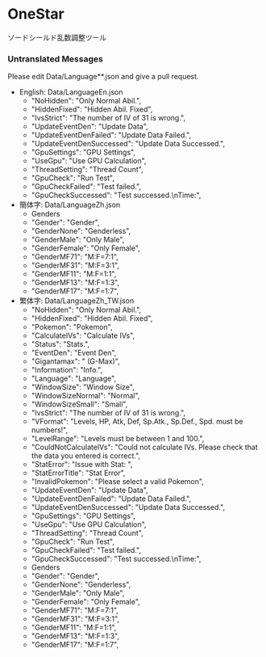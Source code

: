 # OneStar
ソードシールド乱数調整ツール

### Untranslated Messages
Please edit Data/Language**.json and give a pull request.
* English: Data/LanguageEn.json
  * "NoHidden": "Only Normal Abil.",
  * "HiddenFixed": "Hidden Abil. Fixed",
  * "IvsStrict": "The number of IV of 31 is wrong.",
  * "UpdateEventDen": "Update Data",
  * "UpdateEventDenFailed": "Update Data Failed.",
  * "UpdateEventDenSuccessed": "Update Data Successed.",
  * "GpuSettings": "GPU Settings",
  * "UseGpu": "Use GPU Calculation",
  * "ThreadSetting": "Thread Count",
  * "GpuCheck": "Run Test",
  * "GpuCheckFailed": "Test failed.",
  * "GpuCheckSuccessed": "Test successed.\nTime:",
* 簡体字: Data/LanguageZh.json
  * Genders
  * "Gender": "Gender",
  * "GenderNone": "Genderless",
  * "GenderMale": "Only Male",
  * "GenderFemale": "Only Female",
  * "GenderMF71": "M:F=7:1",
  * "GenderMF31": "M:F=3:1",
  * "GenderMF11": "M:F=1:1",
  * "GenderMF13": "M:F=1:3",
  * "GenderMF17": "M:F=1:7",
* 繁体字: Data/LanguageZh_TW.json
  * "NoHidden": "Only Normal Abil.",
  * "HiddenFixed": "Hidden Abil. Fixed",
  * "Pokemon": "Pokemon",
  * "CalculateIVs": "Calculate IVs",
  * "Status": "Stats.",
  * "EventDen": "Event Den",
  * "Gigantamax": " (G-Max)",
  * "Information": "Info.",
  * "Language": "Language",
  * "WindowSize": "Window Size",
  * "WindowSizeNormal": "Normal",
  * "WindowSizeSmall": "Small",
  * "IvsStrict": "The number of IV of 31 is wrong.",
  * "VFormat": "Levels, HP, Atk, Def, Sp.Atk., Sp.Def., Spd. must be numbers!",
  * "LevelRange": "Levels must be between 1 and 100.",
  * "CouldNotCalculateIVs": "Could not calculate IVs. Please check that the data you entered is correct.",
  * "StatError": "Issue with Stat: ",
  * "StatErrorTitle": "Stat Error",
  * "InvalidPokemon": "Please select a valid Pokemon",
  * "UpdateEventDen": "Update Data",
  * "UpdateEventDenFailed": "Update Data Failed.",
  * "UpdateEventDenSuccessed": "Update Data Successed.",
  * "GpuSettings": "GPU Settings",
  * "UseGpu": "Use GPU Calculation",
  * "ThreadSetting": "Thread Count",
  * "GpuCheck": "Run Test",
  * "GpuCheckFailed": "Test failed.",
  * "GpuCheckSuccessed": "Test successed.\nTime:",
  * Genders
  * "Gender": "Gender",
  * "GenderNone": "Genderless",
  * "GenderMale": "Only Male",
  * "GenderFemale": "Only Female",
  * "GenderMF71": "M:F=7:1",
  * "GenderMF31": "M:F=3:1",
  * "GenderMF11": "M:F=1:1",
  * "GenderMF13": "M:F=1:3",
  * "GenderMF17": "M:F=1:7",
